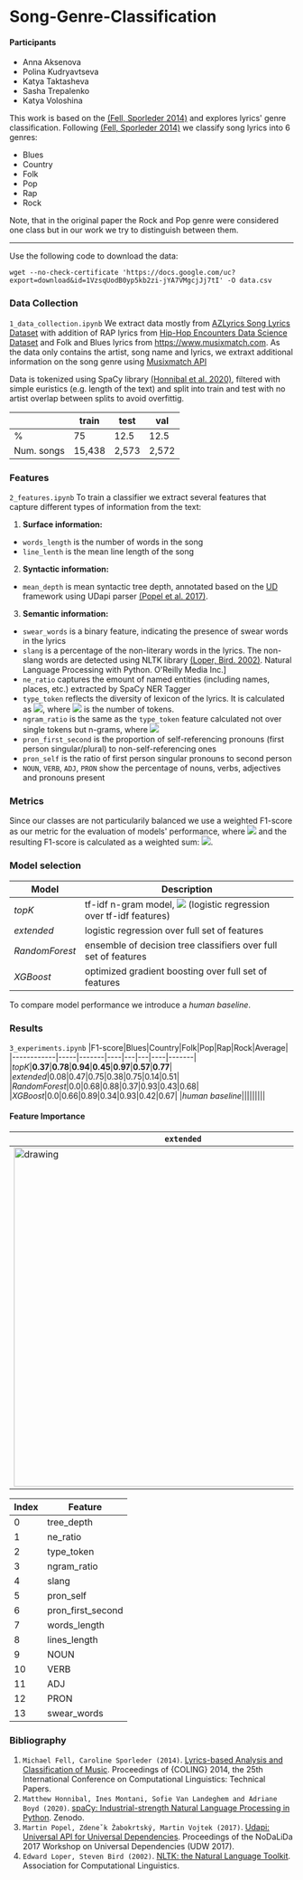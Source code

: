 # Song-Genre-Classification

#### Participants
- Anna Aksenova
- Polina Kudryavtseva
- Katya Taktasheva
- Sasha Trepalenko
- Katya Voloshina



This work is based on the [(Fell, Sporleder 2014)](#1) and explores lyrics' genre classification. Following [(Fell, Sporleder 2014)](#1) we classify song lyrics into 6 genres:
- Blues
- Country
- Folk
- Pop
- Rap 
- Rock

Note, that in the original paper the Rock and Pop genre were considered one class but in our work we try to distinguish between them.

---
Use the following code to download the data:

``` 
wget --no-check-certificate 'https://docs.google.com/uc?export=download&id=1VzsqUodB0yp5kb2zi-jYA7VMgcjJj7tI' -O data.csv
```

### Data Collection
```1_data_collection.ipynb```
We extract data mostly from [AZLyrics Song Lyrics Dataset](https://www.kaggle.com/albertsuarez/azlyrics) with addition of RAP lyrics from [Hip-Hop Encounters Data Science Dataset](https://www.kaggle.com/rikdifos/rap-lyrics) and Folk and Blues lyrics from https://www.musixmatch.com.
As the data only contains the artist, song name and lyrics, we extraxt additional information on the song genre using [Musixmatch API](https://developer.musixmatch.com) 

Data is tokenized using SpaCy library [(Honnibal et al. 2020)](#2), filtered with simple euristics (e.g. length of the text) and split into train and test with no artist overlap between splits to avoid overfittig.


| |train|test|val|
|-|-----|----|---|
|%|75|12.5|12.5|
|Num. songs| 15,438 | 2,573 | 2,572 |


### Features
```2_features.ipynb```
To train a classifier we extract several features that capture different types of information from the text:
1. **Surface information:**
  - ```words_length``` is the number of words in the song
  - ```line_lenth``` is the mean line length of the song 
2. **Syntactic information:**
  - ```mean_depth``` is mean syntactic tree depth, annotated based on the [UD](https://universaldependencies.org) framework using UDapi parser [(Popel et al. 2017)](#3).
3. **Semantic information:**
  - ```swear_words``` is a binary feature, indicating the presence of swear words in the lyrics
  - ```slang```  is a percentage of the non-literary words in the lyrics. The non-slang words are detected using NLTK library [(Loper, Bird. 2002)](#4).
Natural Language Processing with Python.  O'Reilly Media Inc.]
  - ```ne_ratio``` captures the emount of named entities (including names, places, etc.) extracted by SpaCy NER Tagger
  - ```type_token``` reflects the diversity of lexicon of the lyrics. It is calculated as <img src="https://render.githubusercontent.com/render/math?math=\frac{T_{unique}}{T_{all}}">, where <img src="https://render.githubusercontent.com/render/math?math=T"> is the number of tokens.
  - ```ngram_ratio``` is the same as the ```type_token``` feature calculated not over single tokens but n-grams, where <img src="https://render.githubusercontent.com/render/math?math=n \leq 3">
  - ```pron_first_second``` is the proportion of self-referencing pronouns (first person singular/plural) to non-self-referencing ones
  - ```pron_self``` is the ratio of first person singular pronouns to second person
  - ```NOUN```, ```VERB```, ```ADJ```, ```PRON``` show the percentage of nouns, verbs, adjectives and pronouns present


### Metrics
Since our classes are not particularily balanced we use a weighted F1-score as our metric for the evaluation of models' performance, where <img src="https://latex.codecogs.com/svg.latex?\inline&space;F1_i=\frac{2\cdot&space;precision&space;\cdot&space;recall}{precision&space;&plus;&space;recall}"> and the resulting F1-score is calculated as a weighted sum: <img src="https://latex.codecogs.com/svg.latex?\inline&space;F1&space;=&space;\sum_{i=1}^{n}&space;W_iF1_i">.


### Model selection
|Model|Description|
|-----|-----------|
|*topK*|tf-idf n-gram model, <img src="https://render.githubusercontent.com/render/math?math=n \leq 3"> (logistic regression over tf-idf features)|
|*extended*|logistic regression over full set of features|
|*RandomForest*|ensemble of decision tree classifiers over full set of features|
|*XGBoost*| optimized gradient boosting over full set of features|

To compare model performance we introduce a *human baseline*.

### Results
```3_experiments.ipynb```
|F1-score|Blues|Country|Folk|Pop|Rap|Rock|Average|
|------------|-----|-------|----|---|---|----|-------|
|*topK*|**0.37**|**0.78**|**0.94**|**0.45**|**0.97**|**0.57**|**0.77**|
|*extended*|0.08|0.47|0.75|0.38|0.75|0.14|0.51|
|*RandomForest*|0.0|0.68|0.88|0.37|0.93|0.43|0.68|
|*XGBoost*|0.0|0.66|0.89|0.34|0.93|0.42|0.67|
|*human baseline*|||||||||

#### Feature Importance
|```extended```|```Random Forest```|```XGBoost```|
|---------------------------|-------------------|-------------|
|<img src="https://github.com/evtaktasheva/Song-Genre-Classification/blob/main/img/logit_features.png" alt="drawing" width="600"/>|<img src="https://github.com/evtaktasheva/Song-Genre-Classification/blob/main/img/random_forest_features.png" alt="drawing" width="600"/>|<img src="https://github.com/evtaktasheva/Song-Genre-Classification/blob/main/img/xgboost_features.png" alt="drawing" width="600"/>|



|Index|Feature|
|-----|-------|
|0|tree_depth|
|1|ne_ratio|
|2|type_token|
|3|ngram_ratio|
|4|slang|
|5|pron_self|
|6|pron_first_second|
|7|words_length|
|8|lines_length|
|9|NOUN|
|10|VERB|
|11|ADJ|
|12|PRON|
|13|swear_words|


### Bibliography
  1. <a name="1"></a>```Michael Fell, Caroline Sporleder (2014)```. [Lyrics-based Analysis and Classification of Music](https://www.aclweb.org/anthology/C14-1059/). Proceedings of {COLING} 2014, the 25th International Conference on Computational Linguistics: Technical Papers.
  2.  <a name="2"></a>```Matthew Honnibal, Ines Montani, Sofie Van Landeghem and Adriane Boyd (2020)```. [spaCy: Industrial-strength Natural Language Processing in Python](https://spacy.io). Zenodo.
  3.  <a name="3"></a>```Martin Popel, Zdeneˇk Žabokrtský, Martin Vojtek (2017)```. [Udapi: Universal API for Universal Dependencies](http://universaldependencies.org/udw17/pdf/UDW12.pdf). Proceedings of the NoDaLiDa 2017 Workshop on Universal Dependencies (UDW 2017). 
  4.  <a name="4"></a>```Edward Loper, Steven Bird (2002)```. [NLTK: the Natural Language Toolkit](https://www.aclweb.org/anthology/W02-0109.pdf). Association for Computational Linguistics. 
